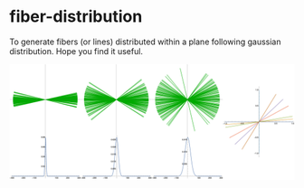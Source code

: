 # fiber-distribution
To generate fibers (or lines) distributed within a plane following gaussian distribution. Hope you find it useful.
<div align="center">
  <img width="1000" src="https://github.com/JasonL1422/Images/blob/main/fiber%20distribution.png" />
</div>
